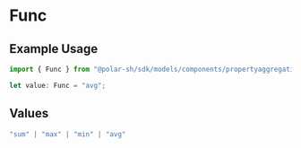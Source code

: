 # Func

## Example Usage

```typescript
import { Func } from "@polar-sh/sdk/models/components/propertyaggregation.js";

let value: Func = "avg";
```

## Values

```typescript
"sum" | "max" | "min" | "avg"
```